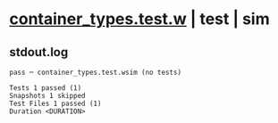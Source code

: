 # [container_types.test.w](../../../../../examples/tests/valid/container_types.test.w) | test | sim

## stdout.log
```log
pass ─ container_types.test.wsim (no tests)

Tests 1 passed (1)
Snapshots 1 skipped
Test Files 1 passed (1)
Duration <DURATION>
```

